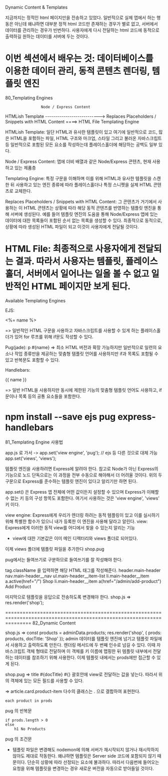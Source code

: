Dynamic Content & Templates

지금까지는 정적인 html 페이지만을 전송하고 있었다. 일반적으로 실제 앱에서 하는 행동은 아닌데 왜냐하면 대부분 정적 html 코드만 존재하는 경우가
별로 없고, 서버에서 데이터를 관리하는 경우가 빈번하다. 사용자에게 다시 전달하는 html 코드에 동적으로 출력하길 원하는 데이터를 서버에 두는 것이다.

이번 섹션에서 배우는 것: 데이터베이스를 이용한 데이터 관리, 동적 콘텐츠 렌더링, 템플릿 엔진
=====================================================================================================================
80_Templating Engines

                    Node / Express Content
HTMLish Template ---------------------------> Replaces Placeholders / Snippets with HTML Content ====> HTML File
                    Templating Engine

HTMLish Template: 일단 HTML과 유사한 템플릿이 있고 여기에 일반적으로 코드, 많은 HTML을 포함하는 파일, HTML 구조와 마크업, 스타일 그리고 불러온 자바스크립트 등 일반적으로 포함된 모든 요소를 작성하는데 플레이스홀더에 해당하는 공백도 일부 있다.

Node / Express Content: 앱에 더비 배열과 같은 Node/Express 콘텐츠, 현재 사용하고 있는 제품층

Templating Engine: 특정 구문을 이해하며 이를 위해 HTML과 유사한 템플릿을 스캔한 뒤 사용하고 있는 엔진 종류에 따라 플레이스홀더나 특정 스니펫을 실제 HTML 콘텐츠로 교체한다.

Replaces Placeholders / Snippets with HTML Content: 그 콘텐츠가 거기에서 사용하는 이 HTML 콘텐츠는 상황에 따라 해당 동적 콘텐츠를 반영하는 템플릿 엔진을 통해 서버에 생성된다. 예를 들어 템플릿 엔진의 도움을 통해 Node/Express 앱에 있는 데이터에 대한 목록들이 포함된 순서 없는 목록을 생성할 수 있다. 최종적으로 동적으로, 상황에 따라 생성된
HTML 파일이 되고 이것이 사용자에게 전달될 것이다.

HTML File: 최종적으로 사용자에게 전달되는 결과. 따라서 사용자는 템플릿, 플레이스홀더, 서버에서 일어나는 일을 볼 수 없고 일반적인 HTML 페이지만 보게 된다.
=====================================================================================================================
Available Templating Engines

EJS: <p><%= name %></p> => 일반적인 HTML 구문을 사용하고 자바스크립트를 사용할 수 있게 하는 플레이스홀더가 있어 for 루프를 위해 if문도 작성할 수 있다.

Pug(jade): p #{name} => 최소 HTML 버전과 확장 가능하지만 일반적으로 일련의 요소나 작업 종류만을 제공하는 맞춤형 템플릿 언어를 사용하지만 if과 목록도 포함될 수 있고 반복문도 포함할 수 있다. 

Handlebars: <p>{{ name }}</p> => 일반 HTML을 사용하지만 동시에 제한된 기능의 맞춤형 템플릿 언어도 사용하고, if문이나 목록 등의 공통 요소들을 포함한다.

npm install --save ejs pug express-handlebars
=====================================================================================================================
81_Templating Engine 사용법

app.js 로 가서 ->
app.set('view engine', 'pug'); // ejs 등 다른 것으로 대체 가능
app.set('views', 'views');

템플릿 엔진을 사용하려면 Express에 알려야 한다. 참고로 Node가 아닌 Express의 기능으로  노드 단독으로는 이 과정을 전부 수동으로 해야해서 더 어려울 것이다.
위의 두 구문으로 Express를 준수하는 템플릿 엔진이 있다고 알리기만 하면 된다.

app.set() 은 Express 앱 전체에 어떤 값이든지 설정할 수 있으며 Express가 이해할 수 없는 키 등의 구성 항목도 포함한다. 
여기서 사용하는 것은 'view engine', 'views' 키 이다.

view engine: Express에게 우리가 렌더링 하려는 동적 템플링이 있고 이를 실시하기 위해 특별한 함수가 있으니 내가 등록한 이 엔진을 사용해 달라고 알린다.
view: Express에게 이러한 동적 view를 어디에서 찾을 수 있는지 알리는 기능
* view에 대한 기본값은 이미 메인 디렉터리와 views 폴더로 되어있다.

이제 views 폴더에 템플릿 파일을 추가한다
shop.pug

pug에서는 들여쓰기로 구분하므로 들여쓰기를 잘 작성해야 한다.

tag.className 을 입력하면 해당 HTML 태그를 작성해준다.
header.main-header
    nav.main-header__nav
        ul.main-header__item-list
            li.main-header__item
                a.active(href="/") Shop
            li.main-header__item
                a(href="/admin/add-product") Add Product

마지막으로 템플릿을 응답으로 전송하도록 변경해야 한다. shop.js =>
    res.render('shop');

=====================================================================================================================
82_Dynamic Content 

shop.js =>
    const products = adminData.products;
    res.render('shop', { prods: products, docTitle: 'Shop' });
admin 데이터를 템플릿 엔진에 넘기고 템플릿 파일에서 사용하고 출력하도록 만든다.
렌더링 메서드에 두 번째 인수로 넘길 수 있다. 이때 자바스크립트 객체 형태로 전달하며 이 객체를 키 이름에 맵핑한 뒤 템플릿 내부에서 전달하는 데이터를 참조하기 위해 사용한다.
이제 템플릿 내에서는 prods에만 접근할 수 있게 된다.

shop.pug =>
    title #{docTitle}
#{} 괄호안에 view로 전달하는 값을 넣는다. 따라서 위의 객체에 있는 모든 필드를 사용할 수 있다.

<article class="card product-item">
=>
article.card.product-item
다수의 클래스는 . 으로 결합하여 표현한다.

    each product in prods
pug 의 반복문

    if prods.length > 0
    else 
        h1 No Products

pug 의 조건문

* 템플릿 파일은 변경해도 nodemon에 의해 서버가 재시작되지 않거나 재시작하지 않아도 제대로 작동한다. 왜냐하면 템플릿은 Server side 코드에 포함되지 않기 때문이다.
단순히 상황에 따라 선정되는 요소에 불과하다. 따라서 다음번에 들어오는 요청을 위해 템플릿을 변경하는 경우 새로운 버전을 자동으로 받아들일 것이다.